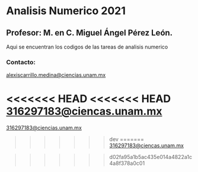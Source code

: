 # Analisis Numerico 2021
## Profesor: M. en C. Miguel Ángel Pérez León.
Aqui se encuentran los codigos de las tareas de analisis numerico

### Contacto:
alexiscarrillo.medina@ciencias.unam.mx

<<<<<<< HEAD
<<<<<<< HEAD
316297183@ciencas.unam.mx
=======
316297183@ciencias.unam.mx

>>>>>>> dev
=======
316297183@ciencas.unam.mx

>>>>>>> d02fa95a1b5ac435e014a4822a1c4a8f378a0c01
